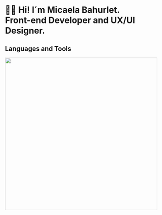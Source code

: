 <h1 align="start">👋🏽 Hi! I´m Micaela Bahurlet. <br /> Front-end Developer and UX/UI Designer. </h1> 


<!--Languages and Tools Section-->       
<h2 align="start">Languages and Tools</h2> 
<p align="start">
<img width="500px"  src="https://skillicons.dev/icons?i=html,css,js,bootstrap,react,vite,nodejs,express,mongo,git,github,vscode,postman,figma,PS,perline=10"  />
</p>
<br />
